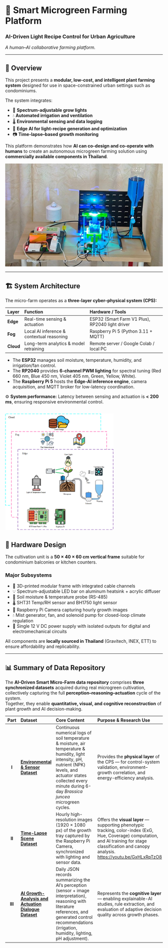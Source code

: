 # 🌱 Smart Microgreen Farming Platform  
### AI-Driven Light Recipe Control for Urban Agriculture  
*A human–AI collaborative farming platform.*

---

## 📌 Overview

This project presents a **modular, low-cost, and intelligent plant farming system** designed for use in space-constrained urban settings such as condominiums.  

The system integrates:
- 🌈 **Spectrum-adjustable grow lights**  
- 💧 **Automated irrigation and ventilation**  
- 🌡 **Environmental sensing and data logging**  
- 🧠 **Edge AI for light-recipe generation and optimization**  
- 📷 **Time-lapse–based growth monitoring**

This platform demonstrates how **AI can co-design and co-operate with humans** to create an autonomous microgreen farming solution using **commercially available components in Thailand**.

![hardware](Figures/Hardware.jpg)

---

## 🏗 System Architecture

The micro-farm operates as a **three-layer cyber–physical system (CPS):**

| **Layer** | **Function** | **Hardware / Tools** |
|:-----------|:-------------|:---------------------|
| **Edge** | Real-time sensing & actuation | ESP32 (Smart Farm V1 Plus), RP2040 light driver |
| **Fog** | Local AI inference & contextual reasoning | Raspberry Pi 5 (Python 3.11 + MQTT) |
| **Cloud** | Long-term analytics & model retraining | Remote server / Google Colab / local PC |

- The **ESP32** manages soil moisture, temperature, humidity, and irrigation/fan control.  
- The **RP2040** provides **6-channel PWM lighting** for spectral tuning (Red 660 nm, Blue 450 nm, Violet 405 nm, Green, Yellow, White).  
- The **Raspberry Pi 5** hosts the **Edge-AI inference engine**, camera acquisition, and MQTT broker for low-latency coordination.  

⚙️ **System performance:** Latency between sensing and actuation is **< 200 ms**, ensuring responsive environmental control.

![system architecture](Figures/System%20Architecture.png)
---

## 🔩 Hardware Design

The cultivation unit is a **50 × 40 × 60 cm vertical frame** suitable for condominium balconies or kitchen counters.

### Major Subsystems
- 🧱 3D-printed modular frame with integrated cable channels  
- 💡 Spectrum-adjustable LED bar on aluminum heatsink + acrylic diffuser  
- 🌱 Soil moisture & temperature probe (RS-485)  
- 🌡 SHT31 Temp/RH sensor and BH1750 light sensor  
- 📸 Raspberry Pi Camera capturing hourly growth images  
- 💧 Mist generator, fan, and solenoid pump for closed-loop climate regulation  
- 🔋 Single 12 V DC power supply with isolated outputs for digital and electromechanical circuits  

All components are **locally sourced in Thailand** (Gravitech, INEX, ETT) to ensure affordability and replicability.

---

## 📊 Summary of Data Repository

The **AI–Driven Smart Micro-Farm data repository** comprises **three synchronized datasets** acquired during real microgreen cultivation, collectively capturing the full **perception–reasoning–actuation** cycle of the system.  
Together, they enable **quantitative, visual, and cognitive reconstruction** of plant growth and AI decision-making.

| **Part** | **Dataset** | **Core Content** | **Purpose & Research Use** |
|:---------:|:------------|:-----------------|:----------------------------|
| **I** | [**Environmental & Sensor Dataset**](https://github.com/Akarapon1909/AI-Driven-Smart-Micro-Farm/tree/main/Data)| Continuous numerical logs of soil temperature & moisture, air temperature & humidity, light intensity, pH, nutrient (NPK) levels, and actuator states collected every minute during 6-day *Brassica juncea* microgreen cycles. | Provides the **physical layer** of the CPS — for control-system validation, environment–growth correlation, and energy-efficiency analysis. |
| **II** | [**Time-Lapse Scene Dataset**](https://github.com/Akarapon1909/AI-Driven-Smart-Micro-Farm/tree/main/Picture) | Hourly high-resolution images (1920 × 1080 px) of the growth tray captured by the Raspberry Pi Camera, synchronized with lighting and sensor data. | Offers the **visual layer** — supporting phenotypic tracking, color-index (ExG, Hue, Coverage) computation, and AI training for stage classification and canopy analysis. https://youtu.be/GxHLxRpTzO8|
| **III** | [**AI Growth-Analysis and Actuation Dialogue Dataset**](https://github.com/Akarapon1909/AI-Driven-Smart-Micro-Farm/tree/main/Growth_Analysis) | Daily JSON records summarizing the AI’s perception (sensor + image interpretation), reasoning with literature references, and generated control recommendations (irrigation, humidity, lighting, pH adjustment). | Represents the **cognitive layer** — enabling explainable-AI studies, rule extraction, and evaluation of adaptive decision quality across growth phases. |

